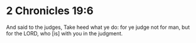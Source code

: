 # 2 Chronicles 19:6

And said to the judges, Take heed what ye do: for ye judge not for man, but for the LORD, who [is] with you in the judgment.